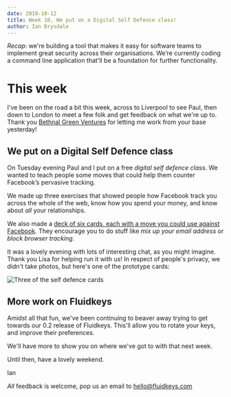 ```yaml
---
date: 2018-10-12
title: Week 10, We put on a Digital Self Defence class!
author: Ian Drysdale
---
```


*Recap*: we're building a tool that makes it easy for software teams to implement great security across their organisations. We’re currently coding a command line application that'll be a foundation for further functionality.

# This week

I've been on the road a bit this week, across to Liverpool to see Paul, then down to London to meet a few folk and get feedback on what we're up to. Thank you [Bethnal Green Ventures](https://bethnalgreenventures.com) for letting me work from your base yesterday!

## We put on a Digital Self Defence class

On Tuesday evening Paul and I put on a free *digital self defence class*. We wanted to teach people some moves that could help them counter Facebook’s pervasive tracking.

We made up three exercises that showed people how Facebook track you across the whole of the web, know how you spend your money, and know about _all_ your relationships.

We also made a [deck of six cards, each with a move you could use against Facebook](https://docs.google.com/presentation/d/1wEVZ_TKKyXFESBtNd2yKJbl8ydPedZG15ytcPzvNDrA). They encourage you to do stuff like *mix up your email address* or *block browser tracking*.

It was a lovely evening with lots of interesting chat, as you might imagine. Thank you Lisa for helping run it with us! In respect of people's privacy, we didn't take photos, but here's one of the prototype cards:

![Three of the self defence cards](/images/weeknotes/week-10/2018-10-12-facebook-self-defence-cards.jpg)

## More work on Fluidkeys

Amidst all that fun, we've been continuing to beaver away trying to get towards our 0.2 release of Fluidkeys. This'll allow you to rotate your keys, and improve their preferences.

We'll have more to show you on where we've got to with that next week.

Until then, have a lovely weekend.

Ian

*All* feedback is welcome, pop us an email to [hello@fluidkeys.com](mailto:hello@fluidkeys.com)
